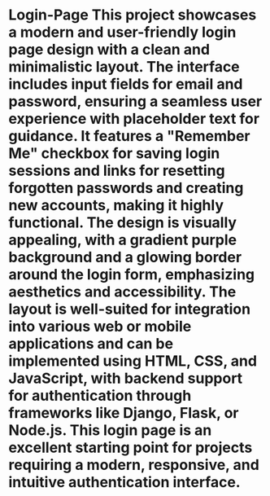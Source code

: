 # Login-Page This project showcases a modern and user-friendly login page design with a clean and minimalistic layout. The interface includes input fields for email and password, ensuring a seamless user experience with placeholder text for guidance. It features a "Remember Me" checkbox for saving login sessions and links for resetting forgotten passwords and creating new accounts, making it highly functional. The design is visually appealing, with a gradient purple background and a glowing border around the login form, emphasizing aesthetics and accessibility. The layout is well-suited for integration into various web or mobile applications and can be implemented using HTML, CSS, and JavaScript, with backend support for authentication through frameworks like Django, Flask, or Node.js. This login page is an excellent starting point for projects requiring a modern, responsive, and intuitive authentication interface. 
